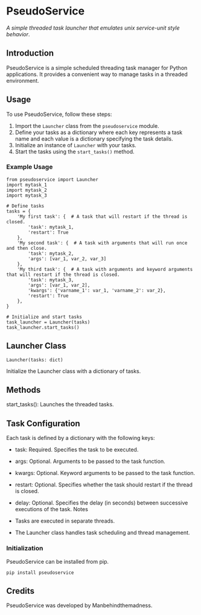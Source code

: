# PseudoService
*A simple threaded task launcher that emulates unix service-unit style behavior*.

## Introduction

PseudoService is a simple scheduled threading task manager for Python applications. It provides a convenient way to manage tasks in a threaded environment.

## Usage

To use PseudoService, follow these steps:

1. Import the `Launcher` class from the `pseudoservice` module.
2. Define your tasks as a dictionary where each key represents a task name and each value is a dictionary specifying the task details.
3. Initialize an instance of `Launcher` with your tasks.
4. Start the tasks using the `start_tasks()` method.

### Example Usage

```
from pseudoservice import Launcher
import mytask_1
import mytask_2
import mytask_3

# Define tasks
tasks = {
    'My first task': {  # A task that will restart if the thread is closed.
        'task': mytask_1,
        'restart': True
    },
    'My second task': {  # A task with arguments that will run once and then close.
        'task': mytask_2,
        'args': [var_1, var_2, var_3]
    },
    'My third task': {  # A task with arguments and keyword arguments that will restart if the thread is closed.
        'task': mytask_3,
        'args': [var_1, var_2],
        'kwargs': {'varname_1': var_1, 'varname_2': var_2},
        'restart': True
    },
}

# Initialize and start tasks
task_launcher = Launcher(tasks)
task_launcher.start_tasks()
```

## Launcher Class
```
Launcher(tasks: dict)
```

Initialize the Launcher class with a dictionary of tasks.

## Methods

start_tasks(): Launches the threaded tasks.

## Task Configuration

Each task is defined by a dictionary with the following keys:

- task: Required. Specifies the task to be executed.
- args: Optional. Arguments to be passed to the task function.
- kwargs: Optional. Keyword arguments to be passed to the task function.
- restart: Optional. Specifies whether the task should restart if the thread is closed.
- delay: Optional. Specifies the delay (in seconds) between successive executions of the task.
Notes

- Tasks are executed in separate threads.
- The Launcher class handles task scheduling and thread management.

### Initialization

PseudoService can be installed from pip.
```
pip install pseudoservice
```
## Credits

PseudoService was developed by Manbehindthemadness.
